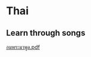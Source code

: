 # Thai

## Learn through songs

[อมพระมาพูด.pdf](learn-through-songs/%E0%B8%AD%E0%B8%A1%E0%B8%9E%E0%B8%A3%E0%B8%B0%E0%B8%A1%E0%B8%B2%E0%B8%9E%E0%B8%B9%E0%B8%94.pdf)
